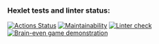 ### Hexlet tests and linter status:
[![Actions Status](https://github.com/amazingrobocat/python-project-lvl1/workflows/hexlet-check/badge.svg)](https://github.com/amazingrobocat/python-project-lvl1/actions)
[![Maintainability](https://api.codeclimate.com/v1/badges/a99a88d28ad37a79dbf6/maintainability)](https://codeclimate.com/github/codeclimate/codeclimate/maintainability)
[![Linter check](https://github.com/amazingrobocat/python-project-lvl1/actions/workflows/flake8-WPS-check.yml/badge.svg)](https://github.com/amazingrobocat/python-project-lvl1/actions/workflows/flake8-WPS-check.yml)
[![Brain-even game demonstration](https://asciinema.org/a/TNfYYrLhigYqaa4NS8AzdRMgA.svg)](https://asciinema.org/a/TNfYYrLhigYqaa4NS8AzdRMgA)
